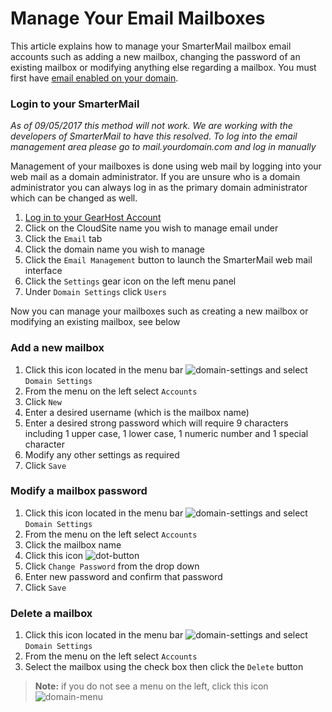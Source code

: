 # Manage Your Email Mailboxes
This article explains how to manage your SmarterMail mailbox email accounts such as adding a new mailbox, changing the password of an existing mailbox or modifying anything else regarding a mailbox. You must first have [email enabled on your domain](https://www.gearhost.com/documentation/enable-email).

### Login to your SmarterMail
*As of 09/05/2017 this method will not work. We are working with the developers of SmarterMail to have this resolved. To log into the email management area please go to mail.yourdomain.com and log in manually*

Management of your mailboxes is done using web mail by logging into your web mail as a domain administrator. If you are unsure who is a domain administrator you can always log in as the primary domain administrator which can be changed as well.

1. [Log in to your GearHost Account](https://my.gearhost.com/account/login)
2. Click on the CloudSite name you wish to manage email under
3. Click the `Email` tab
4. Click the domain name you wish to manage
5. Click the `Email Management` button to launch the SmarterMail web mail interface
6. Click the `Settings` gear icon on the left menu panel
7. Under `Domain Settings` click `Users`

Now you can manage your mailboxes such as creating a new mailbox or modifying an existing mailbox, see below

### Add a new mailbox
1. Click this icon located in the menu bar ![domain-settings] and select `Domain Settings`
2. From the menu on the left select `Accounts` 
3. Click `New`
2. Enter a desired username (which is the mailbox name)
3. Enter a desired strong password which will require 9 characters including 1 upper case, 1 lower case, 1 numeric number and 1 special character
4. Modify any other settings as required
5. Click `Save`


### Modify a mailbox password
1. Click this icon located in the menu bar ![domain-settings] and select `Domain Settings`
2. From the menu on the left select `Accounts` 
2. Click the mailbox name
3. Click this icon ![dot-button]
4. Click `Change Password` from the drop down
2. Enter new password and confirm that password
3. Click `Save`


### Delete a mailbox
1. Click this icon located in the menu bar ![domain-settings] and select `Domain Settings`
2. From the menu on the left select `Accounts` 
2. Select the mailbox using the check box then click the `Delete` button



>**Note:** if you do not see a menu on the left, click this icon ![domain-menu]

[domain-settings]: https://raw.githubusercontent.com/GearHost/docs/master/Images/manage-email-accounts-domain-settings.png

[domain-menu]: https://raw.githubusercontent.com/GearHost/docs/master/Images/manage-email-accounts-domain-menu.png

[dot-button]: https://raw.githubusercontent.com/GearHost/docs/master/Images/manage-email-accounts-dot-button.png
